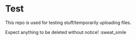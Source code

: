 # Test

This repo is used for testing stuff/temporarily uploading files.

Expect anything to be deleted without notice! :sweat_smile
